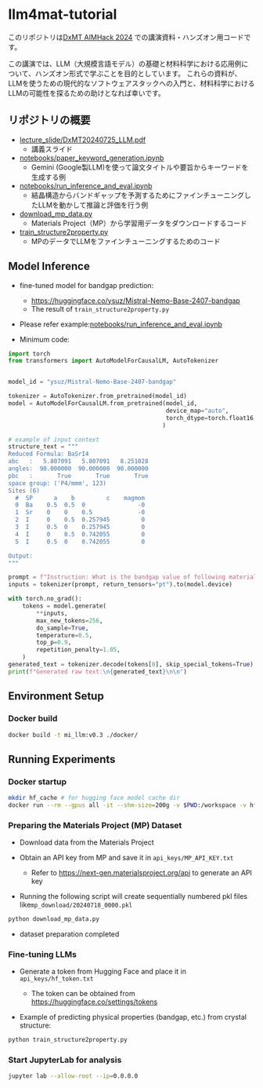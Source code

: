 # llm4mat-tutorial

このリポジトリは[DxMT AIMHack 2024](https://dxmt.mext.go.jp/news/1105) での講演資料・ハンズオン用コードです。  

この講演では、LLM（大規模言語モデル）の基礎と材料科学における応用例について、ハンズオン形式で学ぶことを目的としています。
これらの資料が、LLMを使うための現代的なソフトウェアスタックへの入門と、材料科学におけるLLMの可能性を探るための助けとなれば幸いです。

## リポジトリの概要
- [lecture_slide/DxMT20240725_LLM.pdf](lecture_slide/DxMT20240725_LLM.pdf)
    - 講義スライド
- [notebooks/paper_keyword_generation.ipynb](notebooks/paper_keyword_generation.ipynb)
    - Gemini (Google製LLM)を使って論文タイトルや要旨からキーワードを生成する例
- [notebooks/run_inference_and_eval.ipynb](notebooks/run_inference_and_eval.ipynb)
    - 結晶構造からバンドギャップを予測するためにファインチューニングしたLLMを動かして推論と評価を行う例
- [download_mp_data.py](download_mp_data.py)
    - Materials Project（MP）から学習用データをダウンロードするコード
- [train_structure2property.py](train_structure2property.py)
    - MPのデータでLLMをファインチューニングするためのコード

## Model Inference
- fine-tuned model for bandgap prediction:
    - https://huggingface.co/ysuz/Mistral-Nemo-Base-2407-bandgap
    - The result of `train_structure2property.py`
- Please refer example:[notebooks/run_inference_and_eval.ipynb](https://github.com/resnant/llm4mat-tutorial/blob/main/notebooks/run_inference_and_eval.ipynb)

- Minimum code:
```python
import torch
from transformers import AutoModelForCausalLM, AutoTokenizer


model_id = "ysuz/Mistral-Nemo-Base-2407-bandgap"

tokenizer = AutoTokenizer.from_pretrained(model_id)
model = AutoModelForCausalLM.from_pretrained(model_id,
                                             device_map="auto",
                                             torch_dtype=torch.float16,
                                            )

# example of input context
structure_text = """
Reduced Formula: BaSrI4
abc   :   5.807091   5.807091   8.251028
angles:  90.000000  90.000000  90.000000
pbc   :       True       True       True
space group: ('P4/mmm', 123)
Sites (6)
  #  SP      a    b         c    magmom
  0  Ba    0.5  0.5  0               -0
  1  Sr    0    0    0.5             -0
  2  I     0    0.5  0.257945         0
  3  I     0.5  0    0.257945         0
  4  I     0    0.5  0.742055         0
  5  I     0.5  0    0.742055         0

Output:
"""

prompt = f"Instruction: What is the bandgap value of following material?:\n{structure_text}\n\nOutput:\n"
inputs = tokenizer(prompt, return_tensors="pt").to(model.device)

with torch.no_grad():
    tokens = model.generate(
        **inputs,
        max_new_tokens=256,
        do_sample=True,
        temperature=0.5,
        top_p=0.9,
        repetition_penalty=1.05,
    )
generated_text = tokenizer.decode(tokens[0], skip_special_tokens=True)
print(f"Generated raw text:\n{generated_text}\n\n")
```


## Environment Setup

### Docker build
```bash
docker build -t mi_llm:v0.3 ./docker/
```

## Running Experiments
### Docker startup
```bash
mkdir hf_cache # for hugging face model cache dir
docker run --rm --gpus all -it --shm-size=200g -v $PWD:/workspace -v hf_cache:/root/.cache/huggingface/ mi_llm:v0.3 bash
```

### Preparing the Materials Project (MP) Dataset
- Download data from the Materials Project
- Obtain an API key from MP and save it in `api_keys/MP_API_KEY.txt`
    - Refer to https://next-gen.materialsproject.org/api to generate an API key

- Running the following script will create sequentially numbered pkl files like`mp_download/20240718_0000.pkl`
```bash
python download_mp_data.py
```
- dataset preparation completed


### Fine-tuning LLMs
- Generate a token from Hugging Face and place it in `api_keys/hf_token.txt`
    - The token can be obtained from https://huggingface.co/settings/tokens

- Example of predicting physical properties (bandgap, etc.) from crystal structure:
```bash
python train_structure2property.py
```

### Start JupyterLab for analysis

```bash
jupyter lab --allow-root --ip=0.0.0.0
```